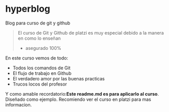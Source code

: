# hyperblog
Blog para curso de git y github
>El curso de Git y Github de platzi es muy especial debido a la manera en como lo enseñan
> - asegurado 100%

En este curso vemos de todo:
* Todos los comandos de Git
* El flujo de trabajo en Github
* El verdadero amor por las buenas practicas
* Trucos locos del profesor

Y como amable recordatorio:**Este readme.md es para aplicarlo al curso**. Diseñado como ejemplo. Recomiendo ver el curso en platzi para mas informacion.